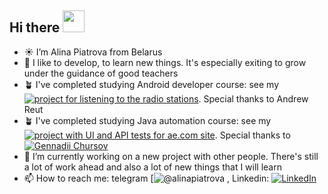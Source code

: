 ## Hi there <img src="https://media.giphy.com/media/hvRJCLFzcasrR4ia7z/giphy.gif" width="35"> 

- ☀️ I’m Alina Piatrova from Belarus
- 🌱 I like to develop, to learn new things. It's especially exiting to grow under the guidance of good teachers
- 🪴 I've completed studying Android developer course: see my [![project for listening to the radio stations](https://img.shields.io/badge/Мой_Проект-FF6A00?style=for-the-badge&logo=github&logoColor=white)](https://github.com/FoxyTheOne/GRADUATE_WORK). Special thanks to  Andrew Reut
- 🪴 I've completed studying Java automation course: see my [![project with UI and API tests for ae.com site](https://img.shields.io/badge/Мой_Проект-FF6A00?style=for-the-badge&logo=github&logoColor=white)](https://github.com/FoxyTheOne/AmericanEagleTestsProject). Special thanks to [![Gennadii Chursov](https://img.shields.io/badge/mentor-181717?style=for-the-badge&logo=github&logoColor=white)](https://github.com/topsycreed)
- 🔭 I’m currently working on a new project with other people. There's still a lot of work ahead and also a lot of new things that I will learn
- 📫 How to reach me: telegram [![@alinapiatrova](https://t.me/@alinapiatrova) , Linkedin: [![LinkedIn](https://img.shields.io/badge/LinkedIn-0A66C2?style=for-the-badge&logo=linkedin&logoColor=white)](https://www.linkedin.com/in/alina-piatrova/)


<!--
**FoxyTheOne/FoxyTheOne** is a ✨ _special_ ✨ repository because its `README.md` (this file) appears on your GitHub profile.

Here are some ideas to get you started:

- 🔭 I’m currently working on ...
- 🌱 I’m currently learning ...
- 👯 I’m looking to collaborate on ...
- 🤔 I’m looking for help with ...
- 💬 Ask me about ...
- 📫 How to reach me: ...
- 😄 Pronouns: ...
- ⚡ Fun fact: ...

- 📫 How to reach me: telegram [![@alinapiatrova](https://img.shields.io/badge/Telegram-26A5E4?style=for-the-badge&logo=telegram&logoColor=white)](https://t.me/@alinapiatrova) , Linkedin: [![LinkedIn](https://img.shields.io/badge/LinkedIn-0A66C2?style=for-the-badge&logo=linkedin&logoColor=white)](https://www.linkedin.com/in/alina-piatrova/)

-->
